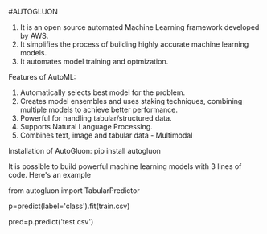 #AUTOGLUON

1. It is an open source automated Machine Learning framework developed by AWS.
2. It simplifies the process of building highly accurate machine learning models.
3. It automates model training and optmization.

Features of AutoML:
1. Automatically selects best model for the problem.
2. Creates model ensembles and uses staking techniques, combining multiple models to achieve better performance.
3. Powerful for handling tabular/structured data.
4. Supports Natural Language Processing.
5. Combines text, image and tabular data - Multimodal

Installation of AutoGluon:
pip install autogluon

It is possible to build powerful machine learning models with 3 lines of code. Here's an example

from autogluon import TabularPredictor

p=predict(label='class').fit(train.csv)

pred=p.predict('test.csv')
